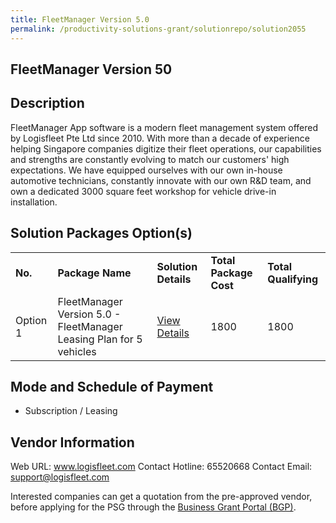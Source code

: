 ```yaml
---
title: FleetManager Version 5.0
permalink: /productivity-solutions-grant/solutionrepo/solution2055
---
```


## FleetManager Version 50

## Description

FleetManager App software is a modern fleet management system offered by Logisfleet Pte Ltd since 2010. With more than a decade of experience helping Singapore companies digitize their fleet operations, our capabilities and strengths are constantly evolving to match our customers' high expectations. We have equipped ourselves with our own in-house automotive technicians, constantly innovate with our own R&D team, and own a dedicated 3000 square feet workshop for vehicle drive-in installation.

## Solution Packages Option(s)

<table>
<tr>
<td><b>No.</b></td>
<td><b>Package Name</b></td>
<td><b>Solution Details</b></td>
<td><b>Total Package Cost</b></td>
<td><b>Total Qualifying</b></td>
</tr>
<tr>
<td>Option 1</td>
<td>FleetManager Version 5.0 - FleetManager Leasing Plan for 5 vehicles</td>
<td><a href='https://www.gobusiness.gov.sg/images/psg/Desensitised_Logisfleet_Annex_3_CR_wef_25_Nov_2021_Part_2.pdf'>View Details</a></td>
<td>1800</td>
<td>1800</td>
</tr>
</table>

## Mode and Schedule of Payment

 - Subscription / Leasing

## Vendor Information

 Web URL: www.logisfleet.com 
Contact Hotline: 65520668 
Contact Email: support@logisfleet.com 


Interested companies can get a quotation from the pre-approved vendor, before applying for the PSG through the <a href='https://www.businessgrants.gov.sg/'>Business Grant Portal (BGP)</a>.
<script src="/jquery/resize-tables.js"></script>
